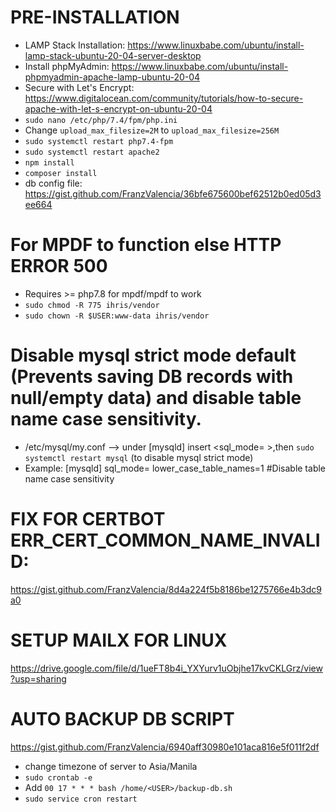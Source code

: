 # PRE-INSTALLATION
* LAMP Stack Installation: https://www.linuxbabe.com/ubuntu/install-lamp-stack-ubuntu-20-04-server-desktop
* Install phpMyAdmin: https://www.linuxbabe.com/ubuntu/install-phpmyadmin-apache-lamp-ubuntu-20-04
* Secure with Let's Encrypt: https://www.digitalocean.com/community/tutorials/how-to-secure-apache-with-let-s-encrypt-on-ubuntu-20-04
* `sudo nano /etc/php/7.4/fpm/php.ini`
* Change `upload_max_filesize=2M` to `upload_max_filesize=256M`
* `sudo systemctl restart php7.4-fpm`
* `sudo systemctl restart apache2`
* `npm install`
* `composer install`
* db config file: https://gist.github.com/FranzValencia/36bfe675600bef62512b0ed05d3ee664
# For MPDF to function else HTTP ERROR 500
* Requires >= php7.8 for mpdf/mpdf to work
* `sudo chmod -R 775 ihris/vendor`
* `sudo chown -R $USER:www-data ihris/vendor`
# Disable mysql strict mode default (Prevents saving DB records with null/empty data) and disable table name case sensitivity.
* /etc/mysql/my.conf  --> under [mysqld] insert <sql_mode= >,then `sudo systemctl restart mysql` (to disable mysql strict mode)
* Example:
[mysqld]
sql_mode=
lower_case_table_names=1 #Disable table name case sensitivity
# FIX FOR CERTBOT ERR_CERT_COMMON_NAME_INVALID:
https://gist.github.com/FranzValencia/8d4a224f5b8186be1275766e4b3dc9a0
# SETUP MAILX FOR LINUX
https://drive.google.com/file/d/1ueFT8b4i_YXYurv1uObjhe17kvCKLGrz/view?usp=sharing
# AUTO BACKUP DB SCRIPT
https://gist.github.com/FranzValencia/6940aff30980e101aca816e5f011f2df
* change timezone of server to Asia/Manila
* `sudo crontab -e`
* Add `00 17 * * * bash /home/<USER>/backup-db.sh`
* `sudo service cron restart`
